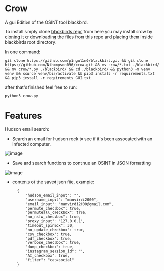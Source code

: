 # Crow
A gui Edition of the OSINT tool blackbird.

To install simply clone [blackbirds repo](https://github.com/p1ngul1n0/blackbird.git) from here you may install crow by [cloning it](https://github.com/Nthompson096/crow) or downloading the files from this repo and placing them inside blackbirds root directory.

In one command:

    git clone https://github.com/p1ngul1n0/blackbird.git && git clone https://github.com/Nthompson096/crow.git && mv crow/*.txt ./blackbird/ && mv crow/*.py ./blackbird/ && cd ./blackbird/ && python3 -m venv venv && source venv/bin/activate && pip3 install -r requirements.txt && pip3 install -r requirements_GUI.txt

after that's finished feel free to run:

    python3 crow.py

# Features

Hudson email search:
* Search an email for hudson rock to see if it's been assocated with an infected computer.

![image](https://github.com/user-attachments/assets/9685a7a4-50b1-4032-8e0c-67cb2ef3631b)

* Save and search functions to continue an OSINT in JSON formatting

![image](https://github.com/user-attachments/assets/25551407-b006-439d-8d7a-c586f1740986)

* contents of the saved json file, example:

        {
            "hudson_email_input": "",
            "username_input": "manvirdi2000",
            "email_input": "manvirdi2000@gmail.com",
            "permute_checkbox": true,
            "permuteall_checkbox": true,
            "no_nsfw_checkbox": true,
            "proxy_input": "127.0.0.1",
            "timeout_spinbox": 30,
            "no_update_checkbox": true,
            "csv_checkbox": true,
            "pdf_checkbox": true,
            "verbose_checkbox": true,
            "dump_checkbox": true,
            "instagram_session_id": "",
            "AI_checkbox": true,
            "filter": "cat=social"
        }
